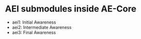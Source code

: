 # AEI submodules inside AE-Core
- aei1: Initial Awareness
- aei2: Intermediate Awareness
- aei3: Final Awareness
